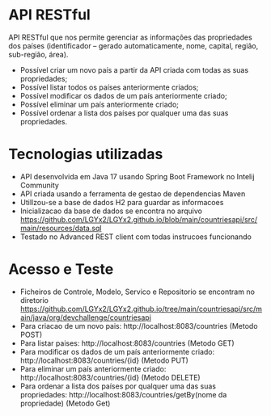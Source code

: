 # API RESTful
API RESTful que nos permite gerenciar as informações das propriedades dos países (identificador – gerado automaticamente, nome, capital, região, sub-região, área).

* Possível criar um novo país a partir da API criada com todas as suas propriedades;
* Possível listar todos os países anteriormente criados;
* Possível modificar os dados de um país anteriormente criado;
* Possível eliminar um país anteriormente criado;
* Possível ordenar a lista dos países por qualquer uma das suas propriedades.

# Tecnologias utilizadas
* API desenvolvida em Java 17 usando Spring Boot Framework no Intelij Community
* API criada usando a ferramenta de gestao de dependencias Maven
* Utillzou-se a base de dados H2 para guardar as informacoes
* Inicializacao da base de dados se encontra no  arquivo https://github.com/LGYx2/LGYx2.github.io/blob/main/countriesapi/src/main/resources/data.sql
* Testado no Advanced REST client com todas instrucoes funcionando

# Acesso e Teste
* Ficheiros de Controle, Modelo, Servico e Repositorio se encontram no diretorio https://github.com/LGYx2/LGYx2.github.io/tree/main/countriesapi/src/main/java/org/devchallenge/countriesapi
* Para criacao de um novo pais: http://localhost:8083/countries (Metodo POST)
* Para listar paises: http://localhost:8083/countries (Metodo GET)
* Para modificar os dados de um país anteriormente criado: http://localhost:8083/countries/{id} (Metodo PUT)
* Para eliminar um país anteriormente criado: http://localhost:8083/countries/{id} (Metodo DELETE)
* Para ordenar a lista dos países por qualquer uma das suas propriedades: http://localhost:8083/countries/getBy(nome da propriedade) (Metodo Get)

 
